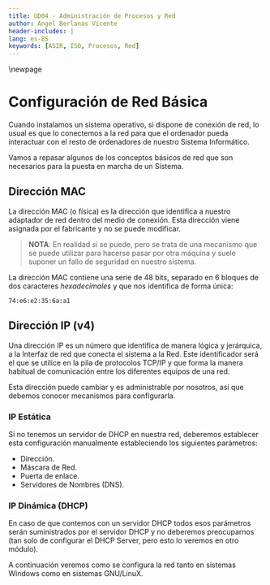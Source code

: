 ```yaml
---
title: UD04 - Administración de Procesos y Red
author: Angel Berlanas Vicente
header-includes: |
lang: es-ES
keywords: [ASIR, ISO, Procesos, Red]
---
```


\newpage

# Configuración de Red Básica

Cuando instalamos un sistema operativo, si dispone de conexión de red, lo usual es que lo conectemos a la red para que el ordenador pueda interactuar con el resto de ordenadores de nuestro Sistema Informático.

Vamos a repasar algunos de los conceptos básicos de red que son necesarios para la puesta en marcha de un Sistema.

## Dirección MAC

La dirección MAC (o física) es la dirección que identifica a nuestro adaptador de red dentro del medio de conexión. Esta dirección viene asignada por el fabricante y no se puede modificar.

>**NOTA**: En realidad _si_ se puede, pero se trata de una mecanismo que se puede utilizar para hacerse pasar por otra máquina y suele suponer un fallo de seguridad en nuestro sistema.

La dirección MAC contiene una serie de 48 bits, separado en 6 bloques de dos caracteres _hexadecimales_ y que nos identifica de forma única:

`74:e6:e2:35:6a:a1`

## Dirección IP (v4)

Una dirección IP es un número que identifica de manera lógica y jerárquica, a la Interfaz de red que conecta el sistema a la Red. Este identificador será el que se utilice en la pila de protocolos TCP/IP y que forma la manera habitual de comunicación entre los diferentes equipos de una red.

Esta dirección puede cambiar y es administrable por nosotros, así que debemos conocer mecanismos para configurarla.

### IP Estática

Si no tenemos un servidor de DHCP en nuestra red, deberemos establecer esta configuración manualmente estableciendo los siguientes parámetros:

* Dirección.
* Máscara de Red.
* Puerta de enlace.
* Servidores de Nombres (DNS).

### IP Dinámica (DHCP)

En caso de que contemos con un servidor DHCP todos esos parámetros serán suministrados por el servidor DHCP y no deberemos preocuparnos (tan solo de configurar el DHCP Server, pero esto lo veremos en otro módulo).

A continuación veremos como se configura la red tanto en sistemas Windows como en sistemas GNU/LinuX.
